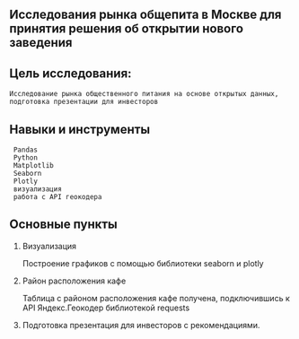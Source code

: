
## Исследования рынка общепита в Москве для принятия решения об открытии нового заведения

## Цель исследования: 
    Исследование рынка общественного питания на основе открытых данных, подготовка презентации для инвесторов

## Навыки и инструменты
     Pandas	 
     Python
     Matplotlib	 
	 Seaborn
     Plotly
     визуализация
	 работа с API геокодера

## Основные пункты

1. Визуализация
   
   Построение графиков с помощью библиотеки seaborn и plotly

2. Район расположения кафе 
   
   Таблица с районом расположения кафе получена, подключившись к API Яндекс.Геокодер
библиотекой requests

3. Подготовка презентация для инвесторов с рекомендациями. 



